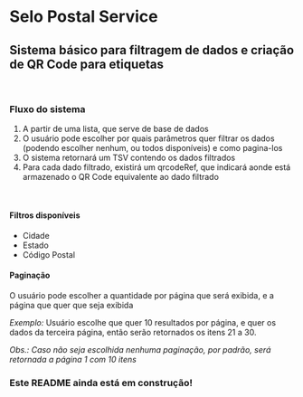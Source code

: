 # Selo Postal Service

## Sistema básico para filtragem de dados e criação de QR Code para etiquetas

<br/>

### Fluxo do sistema

1. A partir de uma lista, que serve de base de dados
1. O usuário pode escolher por quais parâmetros quer filtrar os dados (podendo escolher nenhum, ou todos disponíveis) e como pagina-los
1. O sistema retornará um TSV contendo os dados filtrados
1. Para cada dado filtrado, existirá um qrcodeRef, que indicará aonde está armazenado o QR Code equivalente ao dado filtrado

<br/>

#### Filtros disponíveis
* Cidade
* Estado
* Código Postal

#### Paginação
O usuário pode escolher a quantidade por página que será exibida, e a página que quer que seja exibida

*Exemplo:*
Usuário escolhe que quer 10 resultados por página, e quer os dados da terceira página, então serão retornados os itens 21 a 30.

_Obs.: Caso não seja escolhida nenhuma paginação, por padrão, será retornada a página 1 com 10 itens_


### Este README ainda está em construção!
